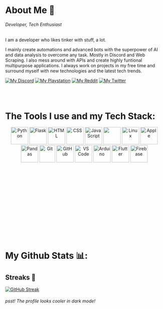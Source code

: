 

# **About Me 👋**

<h6>Developer, Tech Enthusiast</h6>
 
I am a developer who likes tinker with stuff, a lot.

I mainly create automations and advanced bots with the superpower of AI and data analysis to overcome any task. Mostly in Discord and Web Scraping. I also mess around with APIs and create highly funtional multipurpose applications. I always work on projects in my free time and surround myself with new technologies and the latest tech trends. 

[![My Discord](https://custom-icon-badges.demolab.com/badge/-Join%20The%20Discord-5865F2?style=for-the-badge&logo=discord&logoColor=white)](https://discord.gg/GDgZ9J26Mr)
[![My Playstation](https://custom-icon-badges.demolab.com/badge/-My%20Playstation-navy?style=for-the-badge&logo=playstation&logoColor=white)](https://www.playstation.com/)
[![My Reddit](https://custom-icon-badges.demolab.com/badge/-Find%20Me%20On%20Reddit-orange?style=for-the-badge&logo=reddit&logoColor=white)](https://www.reddit.com/user/Top-Replacement5233/)
[![My Twitter](https://custom-icon-badges.demolab.com/badge/-My%20Twitter-blue?style=for-the-badge&logo=twitter&logoColor=white)](https://twitter.com/cop6567?t=m9nmKu5lSWyVFz_AYEJf7A&s=09)


<br><br>

# **The Tools I use and my Tech Stack:**


<div style="margin-bottom: 200px;">
  <p align="center" style="margin-bottom: 70px;">
    <img src="https://cdn.jsdelivr.net/npm/devicon/icons/python/python-original.svg" alt="Python" width="55" height="55">
    <img src="https://cdn.jsdelivr.net/npm/devicon/icons/flask/flask-original.svg" alt="Flask" width="55" height="55">
    <img src="https://cdn.jsdelivr.net/npm/devicon/icons/html5/html5-original.svg" alt="HTML" width="55" height="55">
    <img src="https://cdn.jsdelivr.net/npm/devicon/icons/css3/css3-original.svg" alt="CSS" width="55" height="55">
    <img src="https://cdn.jsdelivr.net/npm/devicon/icons/javascript/javascript-original.svg" alt="JavaScript" width="55" height="55">
    <img src="https://cdn.jsdelivr.net/gh/devicons/devicon/icons/bootstrap/bootstrap-original.svg" width="55" height="55">        
    <img src="https://cdn.jsdelivr.net/npm/devicon/icons/linux/linux-original.svg" alt="Linux" width="55" height="55">
    <img src="https://cdn.jsdelivr.net/npm/devicon/icons/apple/apple-original.svg" alt="Apple" width="55" height="55">
    <img src="https://cdn.jsdelivr.net/npm/devicon/icons/pandas/pandas-original.svg" alt="Pandas" width="55" height="55">
    <img src="https://cdn.jsdelivr.net/npm/devicon/icons/git/git-original.svg" alt="Git" width="50" height="55">
    <img src="https://cdn.jsdelivr.net/npm/devicon/icons/github/github-original.svg" alt="GitHub" width="55" height="55">
    <img src="https://cdn.jsdelivr.net/gh/devicons/devicon/icons/vscode/vscode-original.svg" alt="VS Code" width="55" height="55">        
    <img src="https://cdn.jsdelivr.net/npm/devicon/icons/arduino/arduino-original-wordmark.svg" alt="Arduino" width="55" height="55">
    <img src="https://cdn.jsdelivr.net/npm/devicon/icons/flutter/flutter-original.svg" alt="Flutter" width="55" height="55">
    <img src="https://cdn.jsdelivr.net/npm/devicon/icons/flutter/firebase-original.svg" alt="Firebase" width="55" height="55">
   
  </p>
</div>


<br><br>

# My Github Stats 📊:

<h2>Streaks 🏅</h2>

[![GitHub Streak](https://streak-stats.demolab.com/?user=cop6567&theme=tokyonight)](https://git.io/streak-stats)
<h6>psst! The profile looks cooler in dark mode!</h6>


